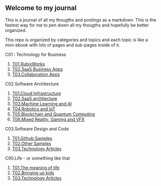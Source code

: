 ## Welcome to my journal

This is a journal of all my thougths and postings as a markdown. This is the fastest way for me to pen down all my thougths and hopefully be better organized.

This repo is organized by categories and topics and each topic is like a mini-ebook with lots of pages and sub-pages inside of it.

C01 : Technology for Business
 1. [T01.RubixWorks](C01/T01/P000.Cover)
 2. [T02.SaaS Business Apps](C01/T02/P000.Cover)
 3. [T03.Collaboration Apps](C01/T03/P000.Cover)

C02.Software Architecture
 1. [T01.Cloud Infrastructure](C02/T01/P000.Cover)
 2. [T02.SaaS archtiecture](C02/T02/P000.Cover)
 3. [T03.Machine Learning and AI](C02/T03/P000.Cover)
 4. [T04.Robotics and IoT](C02/T04/P000.Cover)
 5. [T05.Blockchain and Quantum Computing](C02/T05/P000.Cover)
 6. [T06.Mixed Reality, Gaming and VFX](C02/T06/P000.Cover)

C03.Software Design and Code
 1. [T01.Github Samples](C03/T01/P000.Cover)
 2. [T02.Other Samples](C03/T02/P000.Cover)
 3. [T03.Technology Articles](C03/T03/P000.Cover)
 
C90.Life - or something like that
 1. [T01.The meaning of life](C90/T01/P000.Cover)
 2. [T02.Bringing up kids](C03/T02/P000.Cover)
 3. [T03.Technology Articles](C03/T03/P000.Cover)
<!--stackedit_data:
eyJoaXN0b3J5IjpbLTY4MTkxNTE5NSwtMjEzMzE1NDU0NywtND
AzMTU2NTA1XX0=
-->